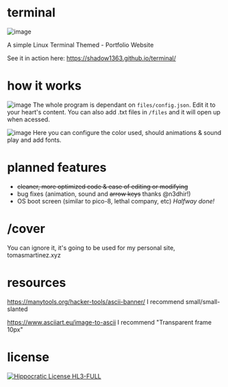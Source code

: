 # terminal
![image](https://github.com/Shadow1363/terminal/assets/112425274/788f89f0-6fe8-4060-b0d5-216a8a27a077)

A simple Linux Terminal Themed - Portfolio Website

See it in action here: https://shadow1363.github.io/terminal/

# how it works
![image](https://github.com/user-attachments/assets/4647085d-79fb-485e-bf13-5b4d84d6546f)
The whole program is dependant on `files/config.json`. Edit it to your heart's content.
You can also add .txt files in `/files` and it will open up when acessed.

![image](https://github.com/user-attachments/assets/ef450667-e761-4a60-8648-543c0bb38faa)
Here you can configure the color used, should animations & sound play and add fonts.

# planned features
- ~~cleaner, more optimized code & ease of editing or modifying~~
- bug fixes (animation, sound and ~~arrow keys~~ thanks @n3dhir!)
- OS boot screen (similar to pico-8, lethal company, etc) _Halfway done!_

# /cover
You can ignore it, it's going to be used for my personal site, tomasmartinez.xyz

# resources
https://manytools.org/hacker-tools/ascii-banner/
I recommend small/small-slanted

https://www.asciiart.eu/image-to-ascii
I recommend "Transparent frame 10px"

# license
[![Hippocratic License HL3-FULL](https://img.shields.io/static/v1?label=Hippocratic%20License&message=HL3-FULL&labelColor=5e2751&color=bc8c3d)](https://firstdonoharm.dev/version/3/0/full.html)
